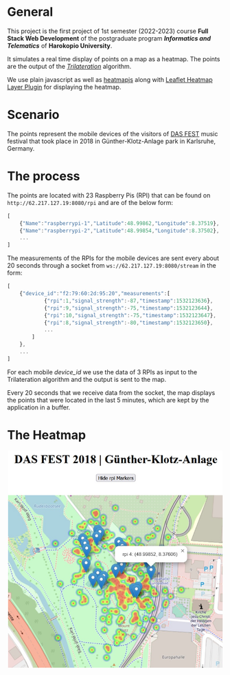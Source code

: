 # General

This project is the first project of 1st semester (2022-2023) course **Full Stack Web Development** of the postgraduate program **_Informatics and Telematics_** of **Harokopio University**.

It simulates a real time display of points on a map as a heatmap. The points are the output of the _[Trilateration](https://handwiki.org/wiki/Trilateration)_ algorithm.

We use plain javascript as well as [heatmapjs](https://www.patrick-wied.at/static/heatmapjs/) along with [Leaflet Heatmap Layer Plugin](https://www.patrick-wied.at/static/heatmapjs/plugin-leaflet-layer.html) for displaying the heatmap.

# Scenario

The points represent the mobile devices of the visitors of [DAS FEST](https://www.dasfest.de/) music festival that took place in 2018 in Günther-Klotz-Anlage park in Karlsruhe, Germany.

# The process

The points are located with 23 Raspberry Pis (RPI) that can be found on `http://62.217.127.19:8080/rpi` and are of the below form:

```Javascript
[
    {"Name":"raspberrypi-1","Latitude":48.99862,"Longitude":8.37519},
    {"Name":"raspberrypi-2","Latitude":48.99854,"Longitude":8.37502},
    ...
]
```

The measurements of the RPIs for the mobile devices are sent every about 20 seconds through a socket from `ws://62.217.127.19:8080/stream` in the form:

```Javascript
[
    {"device_id":"f2:79:60:2d:95:20","measurements":[
            {"rpi":1,"signal_strength":-87,"timestamp":1532123636},
            {"rpi":9,"signal_strength":-75,"timestamp":1532123644},
            {"rpi":10,"signal_strength":-75,"timestamp":1532123647},
            {"rpi":8,"signal_strength":-80,"timestamp":1532123650},
            ...
        ]
    },
    ...
]
```

For each mobile _device_id_ we use the data of 3 RPIs as input to the Trilateration algorithm and the output is sent to the map.

Every 20 seconds that we receive data from the socket, the map displays the points that were located in the last 5 minutes, which are kept by the application in a buffer.

# The Heatmap

<p align="center"><img src="./resources/map.jpg" alt="Heatmap" width="500"/></p>
